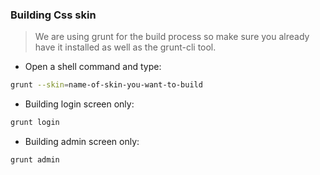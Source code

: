 ### Building Css skin

> We are using grunt for the build process so make sure you already have it installed as well as the grunt-cli tool.

* Open a shell command and type:

```bash
grunt --skin=name-of-skin-you-want-to-build
```

* Building login screen only:

```bash
grunt login
```

* Building admin screen only:

```bash
grunt admin
```

